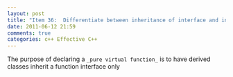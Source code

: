```yaml
---
layout: post
title: "Item 36:  Differentiate between inheritance of interface and inheritance of implementation"
date: 2011-06-12 21:59
comments: true
categories: c++ Effective C++
---
```


The purpose of declaring a ``_pure virtual function_`` is to have derived classes inherit a function interface only

